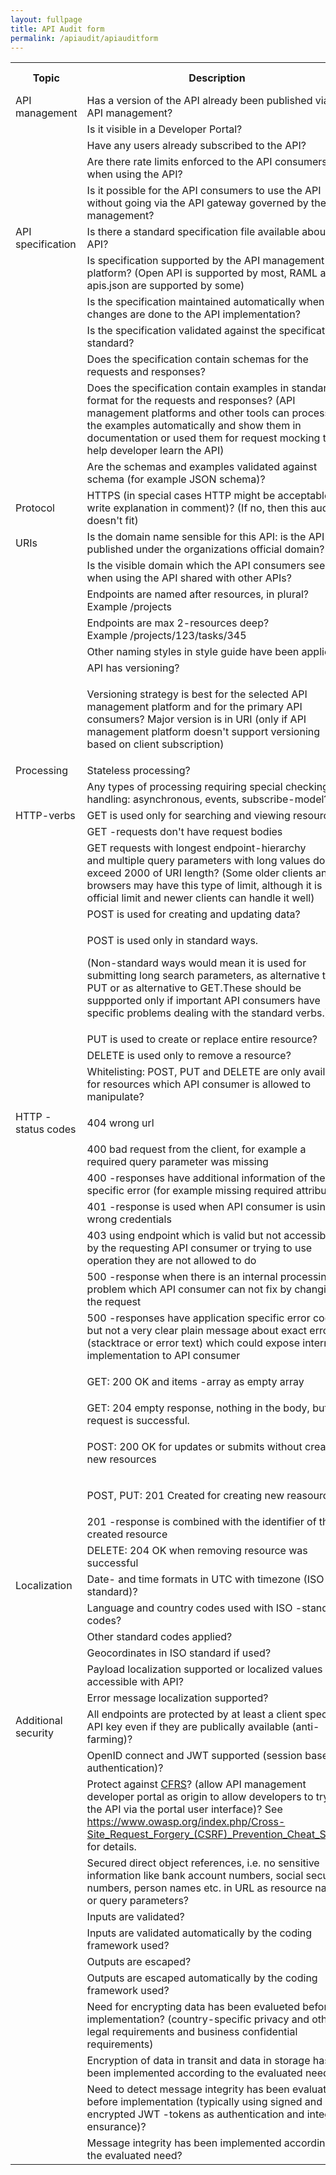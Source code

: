 ```yaml
---
layout: fullpage
title: API Audit form
permalink: /apiaudit/apiauditform
---
```


<table>
<tbody>
<tr>
<th>Topic</th>
<th>Description</th>
<th colspan="1">OWASP Criteria?</th>
<th>Result (yes/no)</th>
<th colspan="1">Comment</th></tr>
<tr>
<td colspan="1">API management</td>
<td colspan="1">Has&nbsp;a version of the&nbsp;API&nbsp;already&nbsp;been published via API management?</td>
<td colspan="1">&nbsp;</td>
<td colspan="1">&nbsp;</td>
<td colspan="1">&nbsp;</td></tr>
<tr>
<td colspan="1">&nbsp;</td>
<td colspan="1">Is it visible in a Developer Portal?</td>
<td colspan="1">&nbsp;</td>
<td colspan="1">&nbsp;</td>
<td colspan="1">&nbsp;</td></tr>
<tr>
<td colspan="1">&nbsp;</td>
<td colspan="1">Have any users already subscribed to the API?</td>
<td colspan="1">&nbsp;</td>
<td colspan="1">&nbsp;</td>
<td colspan="1">&nbsp;</td></tr>
<tr>
<td colspan="1">&nbsp;</td>
<td colspan="1">Are there rate limits enforced to the API consumers when using the API?</td>
<td colspan="1">yes</td>
<td colspan="1">&nbsp;</td>
<td colspan="1">&nbsp;</td></tr>
<tr>
<td colspan="1">&nbsp;</td>
<td colspan="1">Is it possible for the API consumers to use the API without going via the API gateway governed by the API management?</td>
<td colspan="1">&nbsp;</td>
<td colspan="1">&nbsp;</td>
<td colspan="1">&nbsp;</td></tr>
<tr>
<td colspan="1">API specification</td>
<td colspan="1">Is there a standard specification file available about the API?</td>
<td colspan="1">&nbsp;</td>
<td colspan="1">&nbsp;</td>
<td colspan="1">&nbsp;</td></tr>
<tr>
<td colspan="1">&nbsp;</td>
<td colspan="1">Is specification supported by the API management platform? (Open API is supported by most, RAML and apis.json&nbsp;are supported by some)</td>
<td colspan="1">&nbsp;</td>
<td colspan="1">&nbsp;</td>
<td colspan="1">&nbsp;</td></tr>
<tr>
<td colspan="1">&nbsp;</td>
<td colspan="1">Is the specification maintained automatically when changes are done to the API implementation?</td>
<td colspan="1">&nbsp;</td>
<td colspan="1">&nbsp;</td>
<td colspan="1">&nbsp;</td></tr>
<tr>
<td colspan="1">&nbsp;</td>
<td colspan="1">Is the specification validated against the specification standard?</td>
<td colspan="1">&nbsp;</td>
<td colspan="1">&nbsp;</td>
<td colspan="1">&nbsp;</td></tr>
<tr>
<td colspan="1">&nbsp;</td>
<td colspan="1">Does the specification contain schemas for the requests and responses?</td>
<td colspan="1">&nbsp;</td>
<td colspan="1">&nbsp;</td>
<td colspan="1">&nbsp;</td></tr>
<tr>
<td colspan="1">&nbsp;</td>
<td colspan="1">Does the specification contain examples in standard format&nbsp;for the requests and responses? (API management platforms and other tools&nbsp;can process the examples automatically and show them in documentation or used them for request mocking to help developer learn the API)</td>
<td colspan="1">&nbsp;</td>
<td colspan="1">&nbsp;</td>
<td colspan="1">&nbsp;</td></tr>
<tr>
<td colspan="1">&nbsp;</td>
<td colspan="1">Are the schemas and examples validated against schema (for example JSON schema)?</td>
<td colspan="1">&nbsp;</td>
<td colspan="1">&nbsp;</td>
<td colspan="1">&nbsp;</td></tr>
<tr>
<td>Protocol</td>
<td>HTTPS (in special cases HTTP might be acceptable, write explanation in comment)? (If no, then this audit doesn't fit)</td>
<td colspan="1">&nbsp;</td>
<td>&nbsp;</td>
<td colspan="1">&nbsp;</td></tr>
<tr>
<td>URIs</td>
<td>Is the domain name sensible for this API: is the API published under the organizations official domain?</td>
<td colspan="1">&nbsp;</td>
<td>&nbsp;</td>
<td colspan="1">&nbsp;</td></tr>
<tr>
<td colspan="1">&nbsp;</td>
<td colspan="1">Is the&nbsp;visible domain which the API consumers see when using the API&nbsp;shared with other&nbsp;APIs?&nbsp;</td>
<td colspan="1">&nbsp;</td>
<td colspan="1">&nbsp;</td>
<td colspan="1">&nbsp;</td></tr>
<tr>
<td colspan="1">&nbsp;</td>
<td colspan="1">Endpoints are&nbsp;named after resources, in plural? Example&nbsp;/projects</td>
<td colspan="1">&nbsp;</td>
<td colspan="1">&nbsp;</td>
<td colspan="1">&nbsp;</td></tr>
<tr>
<td>&nbsp;</td>
<td>Endpoints are&nbsp;max 2-resources deep? Example&nbsp;/projects/123/tasks/345</td>
<td colspan="1">&nbsp;</td>
<td>&nbsp;</td>
<td colspan="1">&nbsp;</td></tr>
<tr>
<td colspan="1">&nbsp;</td>
<td colspan="1">Other naming styles in style guide have been applied?</td>
<td colspan="1">&nbsp;</td>
<td colspan="1">&nbsp;</td>
<td colspan="1">&nbsp;</td></tr>
<tr>
<td colspan="1">&nbsp;</td>
<td colspan="1">API has versioning?</td>
<td colspan="1">&nbsp;</td>
<td colspan="1">&nbsp;</td>
<td colspan="1">&nbsp;</td></tr>
<tr>
<td colspan="1">&nbsp;</td>
<td colspan="1">
<p>Versioning strategy is&nbsp;best for the selected API management platform and for the primary API consumers? Major version is in URI (only if API management platform doesn't support versioning based on client subscription)</p></td>
<td colspan="1">&nbsp;</td>
<td colspan="1">&nbsp;</td>
<td colspan="1">&nbsp;</td></tr>
<tr>
<td>Processing</td>
<td>Stateless processing?</td>
<td colspan="1">&nbsp;</td>
<td>&nbsp;</td>
<td colspan="1">&nbsp;</td></tr>
<tr>
<td>&nbsp;</td>
<td>Any types of processing requiring special checking or handling: asynchronous, events, subscribe-model?</td>
<td colspan="1">&nbsp;</td>
<td>&nbsp;</td>
<td colspan="1">&nbsp;</td></tr>
<tr>
<td>HTTP-verbs</td>
<td>GET is used only for searching and viewing resources</td>
<td colspan="1">&nbsp;</td>
<td>&nbsp;</td>
<td colspan="1">&nbsp;</td></tr>
<tr>
<td colspan="1">&nbsp;</td>
<td colspan="1">GET -requests don't have request bodies</td>
<td colspan="1">&nbsp;</td>
<td colspan="1">&nbsp;</td>
<td colspan="1">&nbsp;</td></tr>
<tr>
<td colspan="1">&nbsp;</td>
<td colspan="1">GET requests with longest endpoint-hierarchy and&nbsp;multiple query parameters with long values don't exceed&nbsp;2000 of URI length? (Some older clients and browsers may have this type of limit, although it is not official limit and newer clients can handle it well)</td>
<td colspan="1">&nbsp;</td>
<td colspan="1">&nbsp;</td>
<td colspan="1">&nbsp;</td></tr>
<tr>
<td>&nbsp;</td>
<td>POST is used for creating and updating data?</td>
<td colspan="1">&nbsp;</td>
<td>&nbsp;</td>
<td colspan="1">&nbsp;</td></tr>
<tr>
<td colspan="1">&nbsp;</td>
<td colspan="1">
<p>POST is used only in standard ways.</p>
<p><span>(Non-standard ways would mean it is used for submitting long search parameters, as alternative to PUT or as alternative to GET.These should&nbsp;be suppported&nbsp;only if important API consumers have specific problems dealing with the standard verbs.)</span></p></td>
<td colspan="1">&nbsp;</td>
<td colspan="1">&nbsp;</td>
<td colspan="1">&nbsp;</td></tr>
<tr>
<td>&nbsp;</td>
<td>PUT is used to create or replace entire resource?</td>
<td colspan="1">&nbsp;</td>
<td>&nbsp;</td>
<td colspan="1">&nbsp;</td></tr>
<tr>
<td>&nbsp;</td>
<td>DELETE is used only to remove a resource?</td>
<td colspan="1">&nbsp;</td>
<td>&nbsp;</td>
<td colspan="1">&nbsp;</td></tr>
<tr>
<td colspan="1">&nbsp;</td>
<td colspan="1">Whitelisting: POST, PUT and DELETE are only available for resources which API consumer is allowed to manipulate?</td>
<td colspan="1">yes</td>
<td colspan="1">&nbsp;</td>
<td colspan="1">&nbsp;</td></tr>
<tr>
<td>HTTP -status codes</td>
<td>
<p>404 wrong url</p></td>
<td colspan="1">&nbsp;</td>
<td>&nbsp;</td>
<td colspan="1">&nbsp;</td></tr>
<tr>
<td colspan="1">&nbsp;</td>
<td colspan="1">400 bad request from the client, for example a required query parameter was missing</td>
<td colspan="1">&nbsp;</td>
<td colspan="1">&nbsp;</td>
<td colspan="1">&nbsp;</td></tr>
<tr>
<td colspan="1">&nbsp;</td>
<td colspan="1">400 -responses have additional information of the specific error (for example missing required attribute)</td>
<td colspan="1">&nbsp;</td>
<td colspan="1">&nbsp;</td>
<td colspan="1">&nbsp;</td></tr>
<tr>
<td colspan="1">&nbsp;</td>
<td colspan="1">401 -response is used when API consumer is using wrong credentials</td>
<td colspan="1">yes</td>
<td colspan="1">&nbsp;</td>
<td colspan="1">&nbsp;</td></tr>
<tr>
<td colspan="1">&nbsp;</td>
<td colspan="1">403 using endpoint which is valid but not accessible by the requesting API consumer or trying to use operation they are not allowed to do</td>
<td colspan="1">yes</td>
<td colspan="1">&nbsp;</td>
<td colspan="1">&nbsp;</td></tr>
<tr>
<td colspan="1">&nbsp;</td>
<td colspan="1">500 -response when there is an internal processing problem which API consumer can not fix by changing the request</td>
<td colspan="1">&nbsp;</td>
<td colspan="1">&nbsp;</td>
<td colspan="1">&nbsp;</td></tr>
<tr>
<td colspan="1">&nbsp;</td>
<td colspan="1">500 -responses have&nbsp;application specific&nbsp;error code but not a very clear plain message about exact error (stacktrace or error text) which could expose internal implementation to API consumer</td>
<td colspan="1">yes</td>
<td colspan="1">&nbsp;</td>
<td colspan="1">&nbsp;</td></tr>
<tr>
<td>&nbsp;</td>
<td>
<p>GET: 200 OK and items -array as empty array</p></td>
<td colspan="1">&nbsp;</td>
<td>&nbsp;</td>
<td colspan="1">&nbsp;</td></tr>
<tr>
<td>&nbsp;</td>
<td>GET: 204&nbsp;empty response, nothing in the body, but request is successful.</td>
<td colspan="1">&nbsp;</td>
<td>&nbsp;</td>
<td colspan="1">&nbsp;</td></tr>
<tr>
<td>&nbsp;</td>
<td>
<p>POST: 200 OK for updates or submits without creating new resources</p></td>
<td colspan="1">&nbsp;</td>
<td>&nbsp;</td>
<td colspan="1">&nbsp;</td></tr>
<tr>
<td>&nbsp;</td>
<td>
<p>POST, PUT: 201&nbsp;Created for creating new reasource</p></td>
<td colspan="1">&nbsp;</td>
<td>&nbsp;</td>
<td colspan="1">&nbsp;</td></tr>
<tr>
<td colspan="1">&nbsp;</td>
<td colspan="1">201 -response is combined with the identifier of the created resource</td>
<td colspan="1">&nbsp;</td>
<td colspan="1">&nbsp;</td>
<td colspan="1">&nbsp;</td></tr>
<tr>
<td>&nbsp;</td>
<td>DELETE: 204 OK when removing resource was successful</td>
<td colspan="1">&nbsp;</td>
<td>&nbsp;</td>
<td colspan="1">&nbsp;</td></tr>
<tr>
<td>Localization</td>
<td>Date- and time formats in UTC with timezone (ISO standard)?</td>
<td colspan="1">&nbsp;</td>
<td>&nbsp;</td>
<td colspan="1">&nbsp;</td></tr>
<tr>
<td>&nbsp;</td>
<td>Language and country codes used with ISO -standard codes?</td>
<td colspan="1">&nbsp;</td>
<td>&nbsp;</td>
<td colspan="1">&nbsp;</td></tr>
<tr>
<td>&nbsp;</td>
<td>Other standard codes applied?</td>
<td colspan="1">&nbsp;</td>
<td>&nbsp;</td>
<td colspan="1">&nbsp;</td></tr>
<tr>
<td>&nbsp;</td>
<td>Geocordinates in ISO standard if used? &nbsp;</td>
<td colspan="1">&nbsp;</td>
<td>&nbsp;</td>
<td colspan="1">&nbsp;</td></tr>
<tr>
<td colspan="1">&nbsp;</td>
<td colspan="1">Payload localization supported or localized values accessible with API?</td>
<td colspan="1">&nbsp;</td>
<td colspan="1">&nbsp;</td>
<td colspan="1">&nbsp;</td></tr>
<tr>
<td colspan="1">&nbsp;</td>
<td colspan="1">Error message localization supported?</td>
<td colspan="1">&nbsp;</td>
<td colspan="1">&nbsp;</td>
<td colspan="1">&nbsp;</td></tr>
<tr>
<td colspan="1">Additional security</td>
<td colspan="1">All endpoints are protected by at least a client specifc API key even if they are publically available (anti-farming)?</td>
<td colspan="1">yes</td>
<td colspan="1">&nbsp;</td>
<td colspan="1">&nbsp;</td></tr>
<tr>
<td colspan="1">&nbsp;</td>
<td colspan="1">OpenID connect and JWT supported (session based authentication)?</td>
<td colspan="1">yes</td>
<td colspan="1">&nbsp;</td>
<td colspan="1">&nbsp;</td></tr>
<tr>
<td colspan="1">&nbsp;</td>
<td colspan="1">Protect against <a href="https://en.wikipedia.org/wiki/Cross-site_request_forgery">CFRS</a>? (allow API management developer portal as origin to allow developers to try out the API via the portal user interface)? See <a href="https://www.owasp.org/index.php/Cross-Site_Request_Forgery_(CSRF)_Prevention_Cheat_Sheet">https://www.owasp.org/index.php/Cross-Site_Request_Forgery_(CSRF)_Prevention_Cheat_Sheet</a> for details.</td>
<td colspan="1">yes</td>
<td colspan="1">&nbsp;</td>
<td colspan="1">&nbsp;</td></tr>
<tr>
<td colspan="1">&nbsp;</td>
<td colspan="1">Secured direct object references, i.e. no sensitive information like bank account numbers, social security numbers, person names etc. in URL as resource names or query parameters?</td>
<td colspan="1">yes</td>
<td colspan="1">&nbsp;</td>
<td colspan="1">&nbsp;</td></tr>
<tr>
<td colspan="1">&nbsp;</td>
<td colspan="1">Inputs are&nbsp;validated?</td>
<td colspan="1">yes</td>
<td colspan="1">&nbsp;</td>
<td colspan="1">&nbsp;</td></tr>
<tr>
<td colspan="1">&nbsp;</td>
<td colspan="1">Inputs are validated automatically by the coding framework used?</td>
<td colspan="1">yes</td>
<td colspan="1">&nbsp;</td>
<td colspan="1">&nbsp;</td></tr>
<tr>
<td colspan="1">&nbsp;</td>
<td colspan="1">Outputs are&nbsp;escaped?</td>
<td colspan="1">yes</td>
<td colspan="1">&nbsp;</td>
<td colspan="1">&nbsp;</td></tr>
<tr>
<td colspan="1">&nbsp;</td>
<td colspan="1">Outputs are escaped automatically by the coding framework used?</td>
<td colspan="1">yes</td>
<td colspan="1">&nbsp;</td>
<td colspan="1">&nbsp;</td></tr>
<tr>
<td colspan="1">&nbsp;</td>
<td colspan="1">Need for encrypting data has been evalueted before implementation? (country-specific&nbsp;privacy and other legal requirements&nbsp;and business confidential requirements)</td>
<td colspan="1">yes</td>
<td colspan="1">&nbsp;</td>
<td colspan="1">&nbsp;</td></tr>
<tr>
<td colspan="1">&nbsp;</td>
<td colspan="1">Encryption of data in transit and data in storage has been implemented according to the evaluated need?</td>
<td colspan="1">yes</td>
<td colspan="1">&nbsp;</td>
<td colspan="1">&nbsp;</td></tr>
<tr>
<td colspan="1">&nbsp;</td>
<td colspan="1">Need to detect message integrity has been evaluated before implementation (typically using signed and encrypted JWT -tokens as authentication and integrity ensurance)?</td>
<td colspan="1">yes</td>
<td colspan="1">&nbsp;</td>
<td colspan="1">&nbsp;</td></tr>
<tr>
<td colspan="1">&nbsp;</td>
<td colspan="1">Message integrity has been implemented according to the evaluated need?</td>
<td colspan="1">yes</td>
<td colspan="1">&nbsp;</td>
<td colspan="1">&nbsp;</td></tr></tbody></table>
